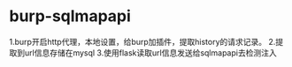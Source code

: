 # burp-sqlmapapi

1.burp开启http代理，本地设置，给burp加插件，提取history的请求记录。
2.提取到url信息存储在mysql
3.使用flask读取url信息发送给sqlmapapi去检测注入
